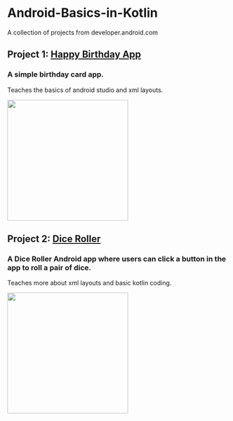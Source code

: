 # Android-Basics-in-Kotlin

A collection of projects from developer.android.com

## Project 1: [Happy Birthday App](https://github.com/Eman214/Android-Development-for-Beginners/tree/master/HappyBirthday2.0) 
### A simple birthday card app.
Teaches the basics of android studio and xml layouts.

<img src="https://i.imgur.com/y2mHQJ5.png" width="275">


## Project 2: [Dice Roller](https://github.com/Eman214/Android-Development-for-Beginners/tree/master/DiceRoller)
### A Dice Roller Android app where users can click a button in the app to roll a pair of dice.
Teaches more about xml layouts and basic kotlin coding.

<img src="https://i.imgur.com/Wvn4Hgc.png" width="275">

